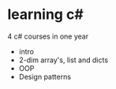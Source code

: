 # learning c#
4 c# courses in one year
  - intro
  - 2-dim array's, list and dicts
  - OOP
  - Design patterns
